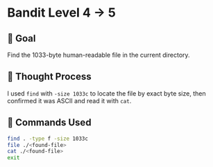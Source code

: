 # Bandit Level 4 → 5

## 🎯 Goal  
Find the 1033-byte human-readable file in the current directory.

## 🤔 Thought Process  
I used `find` with `-size 1033c` to locate the file by exact byte size, then confirmed it was ASCII and read it with `cat`.

## 🔧 Commands Used
```bash
find . -type f -size 1033c
file ./<found-file>
cat ./<found-file>
exit
